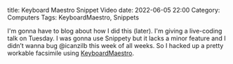 title: Keyboard Maestro Snippet Video
date: 2022-06-05 22:00
Category: Computers
Tags: KeyboardMaestro, Snippets 

I'm gonna have to blog about how I did this (later). I'm giving a live-coding talk on Tuesday. I was gonna use Snippety but it lacks a minor feature and I didn’t wanna bug @icanzilb this week of all weeks. So I hacked up a pretty workable facsimile using [KeyboardMaestro][kb].

<!-- yt uYrAH1hD4S4 Teaser video -->

[kb]: https://www.keyboardmaestro.com/main/
[mt]: https://twitter.com/icanzilb

